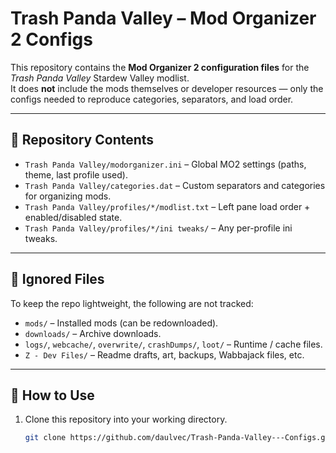 # Trash Panda Valley – Mod Organizer 2 Configs

This repository contains the **Mod Organizer 2 configuration files** for the *Trash Panda Valley* Stardew Valley modlist.  
It does **not** include the mods themselves or developer resources — only the configs needed to reproduce categories, separators, and load order.

---

## 📂 Repository Contents
- `Trash Panda Valley/modorganizer.ini` – Global MO2 settings (paths, theme, last profile used).
- `Trash Panda Valley/categories.dat` – Custom separators and categories for organizing mods.
- `Trash Panda Valley/profiles/*/modlist.txt` – Left pane load order + enabled/disabled state.
- `Trash Panda Valley/profiles/*/ini tweaks/` – Any per-profile ini tweaks.

---

## 🚫 Ignored Files
To keep the repo lightweight, the following are not tracked:
- `mods/` – Installed mods (can be redownloaded).
- `downloads/` – Archive downloads.
- `logs/`, `webcache/`, `overwrite/`, `crashDumps/`, `loot/` – Runtime / cache files.
- `Z - Dev Files/` – Readme drafts, art, backups, Wabbajack files, etc.

---

## 🔧 How to Use
1. Clone this repository into your working directory.
   ```bash
   git clone https://github.com/daulvec/Trash-Panda-Valley---Configs.git
